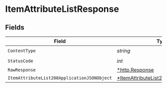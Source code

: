 # ItemAttributeListResponse


## Fields

| Field                                                                                                  | Type                                                                                                   | Required                                                                                               | Description                                                                                            |
| ------------------------------------------------------------------------------------------------------ | ------------------------------------------------------------------------------------------------------ | ------------------------------------------------------------------------------------------------------ | ------------------------------------------------------------------------------------------------------ |
| `ContentType`                                                                                          | *string*                                                                                               | :heavy_check_mark:                                                                                     | N/A                                                                                                    |
| `StatusCode`                                                                                           | *int*                                                                                                  | :heavy_check_mark:                                                                                     | N/A                                                                                                    |
| `RawResponse`                                                                                          | [*http.Response](https://pkg.go.dev/net/http#Response)                                                 | :heavy_minus_sign:                                                                                     | N/A                                                                                                    |
| `ItemAttributeList200ApplicationJSONObject`                                                            | [*ItemAttributeList200ApplicationJSON](../../models/operations/itemattributelist200applicationjson.md) | :heavy_minus_sign:                                                                                     | OK                                                                                                     |